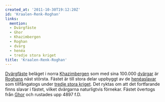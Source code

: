 ```yaml
---
created_at: '2011-10-30T19:12:20Z'
id: 'Kraalen-Renk-Roghan'
links:
  mention:
  - Dvärgfäste
  - Ghor
  - Khazimbergen
  - Roghan
  - dvärg
  - henéa
  - tredje stora kriget
title: 'Kraalen-Renk-Roghan'
---
```


[Dvärgfäste] beläget i norra [Khazimbergen] som med sina 100.000 [dvärgar] är [Roghans] näst
största. Fästet är till stora delar uppbyggt av de [henéaslavar] som tillfångatogs under [tredje
stora kriget]. Det ryktas om att det fortfarande finns slavar i fästet, vilket dvärgarna
naturligtvis förnekar. Fästet övertogs från [Ghor] och rustades upp 4897 f.D.

  [Dvärgfäste]: Dvärgfäste
  [Khazimbergen]: Khazimbergen
  [dvärgar]: dvärg
  [Roghans]: Roghan
  [henéaslavar]: henéa
  [tredje stora kriget]: tredje_stora_kriget
  [Ghor]: Ghor
